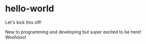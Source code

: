 # hello-world
Let's kick this off!

New to programming and developing but super excited to be here! Woohooo!
